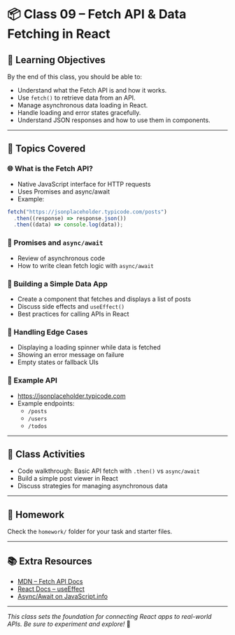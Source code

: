 # 📦 Class 09 – Fetch API & Data Fetching in React

## 🎯 Learning Objectives

By the end of this class, you should be able to:

- Understand what the Fetch API is and how it works.
- Use `fetch()` to retrieve data from an API.
- Manage asynchronous data loading in React.
- Handle loading and error states gracefully.
- Understand JSON responses and how to use them in components.

---

## 🧠 Topics Covered

### 🌐 What is the Fetch API?

- Native JavaScript interface for HTTP requests
- Uses Promises and async/await
- Example:

```js
fetch("https://jsonplaceholder.typicode.com/posts")
  .then((response) => response.json())
  .then((data) => console.log(data));
```

### 🔁 Promises and `async/await`

- Review of asynchronous code
- How to write clean fetch logic with `async/await`

### 🧱 Building a Simple Data App

- Create a component that fetches and displays a list of posts
- Discuss side effects and `useEffect()`
- Best practices for calling APIs in React

### 🚨 Handling Edge Cases

- Displaying a loading spinner while data is fetched
- Showing an error message on failure
- Empty states or fallback UIs

### 🧪 Example API

- https://jsonplaceholder.typicode.com
- Example endpoints:
  - `/posts`
  - `/users`
  - `/todos`

---

## 💬 Class Activities

- Code walkthrough: Basic API fetch with `.then()` vs `async/await`
- Build a simple post viewer in React
- Discuss strategies for managing asynchronous data

---

## 🤩 Homework

Check the `homework/` folder for your task and starter files.

---

## 📚 Extra Resources

- [MDN – Fetch API Docs](https://developer.mozilla.org/en-US/docs/Web/API/Fetch_API)
- [React Docs – useEffect](https://reactjs.org/docs/hooks-effect.html)
- [Async/Await on JavaScript.info](https://javascript.info/async-await)

---

_This class sets the foundation for connecting React apps to real-world APIs. Be sure to experiment and explore!_ 🚀
